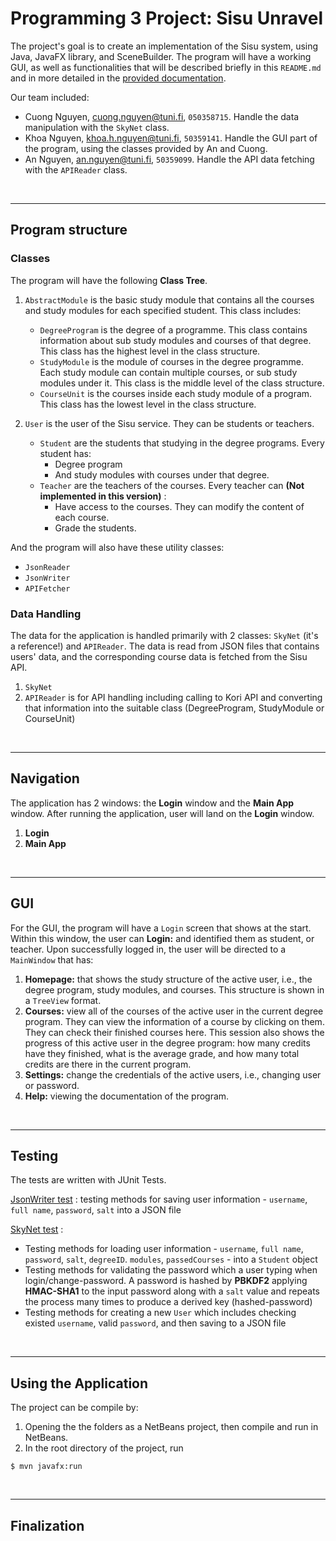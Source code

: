 # Programming 3 Project: Sisu Unravel

The project's goal is to create an implementation of the Sisu system, using Java, JavaFX library, and SceneBuilder. The program will have a working GUI, as well as functionalities that will be described briefly in this `README.md` and in more detailed in the [provided documentation]().

Our team included:

- Cuong Nguyen, cuong.nguyen@tuni.fi, `050358715`. Handle the data manipulation with the `SkyNet` class.
- Khoa Nguyen, khoa.h.nguyen@tuni.fi, `50359141`. Handle the GUI part of the program, using the classes provided by An and Cuong.
- An Nguyen, an.nguyen@tuni.fi, `50359099`. Handle the API data fetching with the `APIReader` class.

</br>

---

## Program structure

### **Classes**

The program will have the following **Class Tree**.

1. `AbstractModule` is the basic study module that contains all the courses and study modules for each specified student. This class includes:

   - `DegreeProgram` is the degree of a programme. This class contains information about sub study modules and courses of that degree. This class has the highest level in the class structure.
   - `StudyModule` is the module of courses in the degree programme. Each study module can contain multiple courses, or sub study modules under it. This class is the middle level of the class structure.
   - `CourseUnit` is the courses inside each study module of a program. This class has the lowest level in the class structure.

2. `User` is the user of the Sisu service. They can be students or teachers.

   - `Student` are the students that studying in the degree programs. Every student has:
     - Degree program
     - And study modules with courses under that degree.
   - `Teacher` are the teachers of the courses. Every teacher can **(Not implemented in this version)** :
     - Have access to the courses. They can modify the content of each course.
     - Grade the students.

And the program will also have these utility classes:

- `JsonReader`
- `JsonWriter`
- `APIFetcher`

### **Data Handling**

The data for the application is handled primarily with 2 classes: `SkyNet` (it's a reference!) and `APIReader`. The data is read from JSON files that contains users' data, and the corresponding course data is fetched from the Sisu API.

1. `SkyNet`
2. `APIReader` is for API handling including calling to Kori API and converting that information into the suitable class (DegreeProgram, StudyModule or CourseUnit)

</br>

---

## Navigation

The application has 2 windows: the **Login** window and the **Main App** window. After running the application, user will land on the **Login** window.

1. **Login**
2. **Main App**

</br>

---

## GUI

For the GUI, the program will have a `Login` screen that shows at the start. Within this window, the user can **Login:** and identified them as student, or teacher. Upon successfully logged in, the user will be directed to a `MainWindow` that has:

1. **Homepage:** that shows the study structure of the active user, i.e., the degree program, study modules, and courses. This structure is shown in a `TreeView` format.
2. **Courses:** view all of the courses of the active user in the current degree program. They can view the information of a course by clicking on them. They can check their finished courses here. This session also shows the progress of this active user in the degree program: how many credits have they finished, what is the average grade, and how many total credits are there in the current program.
3. **Settings:** change the credentials of the active users, i.e., changing user or password.
4. **Help:** viewing the documentation of the program.

</br>

---

## Testing

The tests are written with JUnit Tests.

[JsonWriter test](./Sisu/src/test/java/fi/tuni/prog3/sisu/utility/JsonWriterTest.java) : testing methods for saving user information - `username`, `full name`, `password`, `salt` into a JSON file

[SkyNet test](./Sisu/src/test/java/fi/tuni/prog3/sisu/system/SkyNetTest.java) :

- Testing methods for loading user information - `username`, `full name`, `password`, `salt`, `degreeID`. `modules`, `passedCourses` - into a `Student` object
- Testing methods for validating the password which a user typing when login/change-password. A password is hashed by **PBKDF2** applying **HMAC-SHA1** to the input password along with a `salt` value and repeats the process many times to produce a derived key (hashed-password)
- Testing methods for creating a new `User` which includes checking existed `username`, valid `password`, and then saving to a JSON file

</br>

---

## Using the Application

The project can be compile by:

1. Opening the the folders as a NetBeans project, then compile and run in NetBeans.
2. In the root directory of the project, run

```
$ mvn javafx:run
```

</br>

---

## Finalization
